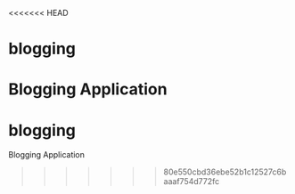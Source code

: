 <<<<<<< HEAD
# blogging
Blogging Application
=======
# blogging
Blogging Application
>>>>>>> 80e550cbd36ebe52b1c12527c6baaaf754d772fc
